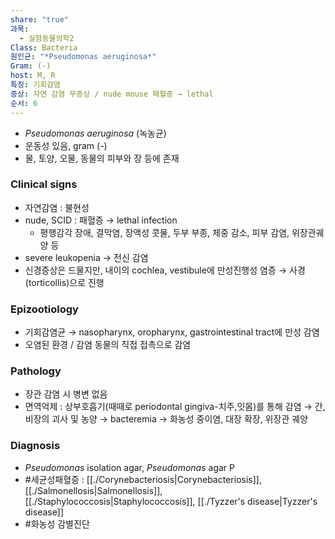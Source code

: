```yaml
---
share: "true"
과목:
  - 실험동물의학2
Class: Bacteria
원인균: "*Pseudomonas aeruginosa*"
Gram: (-)
host: M, R
특징: 기회감염
증상: 자연 감염 무증상 / nude mouse 패혈증 → lethal
순서: 6
---
```

- *Pseudomonas aeruginosa* (녹농균)
- 운동성 있음, gram (-)
- 물, 토양, 오물, 동물의 피부와 장 등에 존재
### Clinical signs
- 자연감염 : 불현성
- nude, SCID : 패혈증 → lethal infection
	- 평행감각 장애, 결막염, 장액성 콧물, 두부 부종, 체중 감소, 피부 감염, 위장관궤양 등
- severe leukopenia → 전신 감염
- 신경증상은 드물지만, 내이의 cochlea, vestibule에 만성진행성 염증 → 사경(torticollis)으로 진행
### Epizootiology
- 기회감염균 → nasopharynx, oropharynx, gastrointestinal tract에 만성 감염
- 오염된 환경 / 감염 동물의 직접 접촉으로 감염
### Pathology
- 장관 감염 시 병변 없음
- 면역억제 : 상부호흡기(때때로 periodontal gingiva-치주,잇몸)를 통해 감염 → 간, 비장의 괴사 및 농양 → bacteremia → 화농성 중이염, 대장 확장, 위장관 궤양

### Diagnosis 
- *Pseudomonas* isolation agar, *Pseudomonas* agar P
- #세균성패혈증 : [[./Corynebacteriosis|Corynebacteriosis]], [[./Salmonellosis|Salmonellosis]], [[./Staphylococcosis|Staphylococcosis]], [[./Tyzzer's disease|Tyzzer's disease]]
- #화농성 감별진단